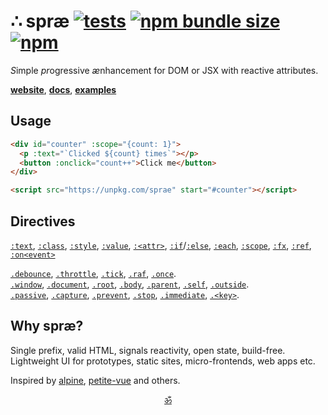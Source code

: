 # ∴ spræ [![tests](https://github.com/dy/sprae/actions/workflows/node.js.yml/badge.svg)](https://github.com/dy/sprae/actions/workflows/node.js.yml) [![npm bundle size](https://img.shields.io/bundlephobia/minzip/sprae?color=white)](https://bundlephobia.com/package/sprae) [![npm](https://img.shields.io/npm/v/sprae?color=0969da)](https://www.npmjs.com/package/sprae)

<em>S</em>imple <em>pr</em>ogressive <em>æ</em>nhancement for DOM or JSX with reactive attributes.

[**website**](https://dy.github.io/sprae), [**docs**](https://dy.github.io/sprae/docs), [**examples**](https://dy.github.io/sprae/drops)


## Usage

```html
<div id="counter" :scope="{count: 1}">
  <p :text="`Clicked ${count} times`"></p>
  <button :onclick="count++">Click me</button>
</div>

<script src="https://unpkg.com/sprae" start="#counter"></script>
```


## Directives

[`:text`](docs.md#text), [`:class`](docs.md#class), [`:style`](docs.md#style), [`:value`](docs.md#value), [`:<attr>`](docs.md#attr), [`:if`](docs.md#if)/[`:else`](docs.md#else), [`:each`](docs.md#each), [`:scope`](docs.md#scope), [`:fx`](docs.md#fx), [`:ref`](docs.md#ref), [`:on<event>`](docs.md#onevent)

[`.debounce`](docs.md#debounce), [`.throttle`](docs.md#throttle), [`.tick`](docs.md#tick), [`.raf`](docs.md#raf), [`.once`](docs.md#once).<br>
[`.window`](docs.md#targets), [`.document`](docs.md#targets), [`.root`](docs.md#targets), [`.body`](docs.md#targets), [`.parent`](docs.md#targets), [`.self`](docs.md#targets), [`.outside`](docs.md#targets).<br>
[`.passive`](docs.md#events), [`.capture`](docs.md#events), [`.prevent`](docs.md#prevent), [`.stop`](docs.md#stop), [`.immediate`](docs.md#stop), [`.<key>`](docs.md#key-filters).

<!--
## Micro

Micro sprae version is 2.5kb bundle with essentials:

* no multieffects `:a:b`
* no modifiers `:a.x.y`
* no sequences `:ona..onb`
* no `:each`, `:if`, `:value`
-->


## Why spræ?

Single prefix, valid HTML, signals reactivity, open state, build-free. Lightweight UI for prototypes, static sites, micro-frontends, web apps etc.

<!--
|                       | [AlpineJS](https://github.com/alpinejs/alpine)          | [Petite-Vue](https://github.com/vuejs/petite-vue)        | Sprae            |
|-----------------------|-------------------|-------------------|------------------|
| _Size_              | ~10KB             | ~6KB              | ~5KB             |
| _Memory_            | 5.05             | 3.16              | 2.78             |
| _Performance_       | 2.64             | 2.43              | 1.76             |
| _CSP_               | Limited                | No                | Yes              |
| _SSR_ | No | No | No |
| _Evaluation_        | [`new AsyncFunction`](https://github.com/alpinejs/alpine/blob/main/packages/alpinejs/src/evaluator.js#L81) | [`new Function`](https://github.com/vuejs/petite-vue/blob/main/src/eval.ts#L20) | [`new Function`]() / [justin](https://github.com/dy/subscript)           |
| _Reactivity_        | `Alpine.store`    | _@vue/reactivity_   | _signals_ |
| _Sandboxing_        | No                | No                | Yes              |
| _Directives_ | `:`, `x-`, `{}` | `:`, `v-`, `@`, `{}` | `:` |
| _Magic_               | `$data` | `$app`   | - |
| _Fragments_ | Yes | No | Yes |
| _Plugins_ | Yes | No | Yes |
| _Modifiers_ | Yes | No | Yes |

_Nested directives_ Yes
_Inline directives_ Yes
-->

<!--
### Drops

* ToDo MVC: [demo](https://dy.github.io/sprae/examples/todomvc), [code](https://github.com/dy/sprae/blob/main/examples/todomvc.html)
* JS Framework Benchmark: [demo](https://dy.github.io/sprae/examples/js-framework-benchmark), [code](https://github.com/dy/sprae/blob/main/examples/js-framework-benchmark.html)
* Wavearea: [demo](https://dy.github.io/wavearea?src=//cdn.freesound.org/previews/586/586281_2332564-lq.mp3), [code](https://github.com/dy/wavearea)
* Carousel: [demo](https://rwdevelopment.github.io/sprae_js_carousel/), [code](https://github.com/RWDevelopment/sprae_js_carousel)
* Tabs: [demo](https://rwdevelopment.github.io/sprae_js_tabs/), [code](https://github.com/RWDevelopment/sprae_js_tabs?tab=readme-ov-file)-->
<!-- * Prostogreen [demo](https://web-being.org/prostogreen/), [code](https://github.com/web-being/prostogreen/) -->


Inspired by [alpine](https://github.com/alpinejs/alpine), [petite-vue](https://github.com/vuejs/petite-vue) and others. <!--[lucia](https://github.com/aidenybai/lucia), [nuejs](https://github.com/nuejs/nuejs), [hmpl](https://github.com/hmpl-language/hmpl), [unpoly](https://unpoly.com/up.link), [dagger](https://github.com/dagger8224/dagger.js)-->


<p align="center"><a href="https://github.com/krsnzd/license/">ॐ</a></p>
